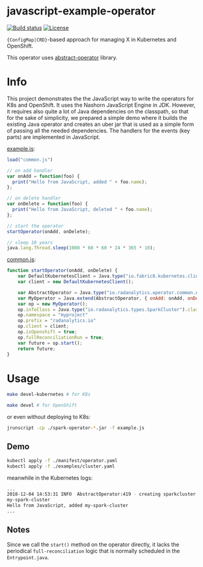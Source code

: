 # javascript-example-operator

[![Build status](https://travis-ci.org/jvm-operators/javascript-example-operator.svg?branch=master)](https://travis-ci.org/jvm-operators/javascript-example-operator)
[![License](https://img.shields.io/badge/license-Apache--2.0-blue.svg)](http://www.apache.org/licenses/LICENSE-2.0)

`{ConfigMap|CRD}`-based approach for managing X in Kubernetes and OpenShift.

This operator uses [abstract-operator](https://github.com/jvm-operators/abstract-operator) library.

# Info
This project demonstrates the the JavaScript way to write the operators for K8s and OpenShift. It uses the Nashorn
JavaScript Engine in JDK. However, it requires also quite a lot of Java dependencies on the classpath, so that for the
sake of simplicity, we prepared a simple demo where it builds the existing Java operator and creates an uber jar that
is used as a simple form of passing all the needed dependencies. The handlers for the events (key parts)
are implemented in JavaScript.


[example.js](./example.js):
```javascript
load("common.js")

// on add handler
var onAdd = function(foo) {
  print("Hello from JavaScript, added " + foo.name);
};

// on delete handler
var onDelete = function(foo) {
  print("Hello from JavaScript, deleted " + foo.name);
};

// start the operator
startOperator(onAdd, onDelete);

// sleep 10 years
java.lang.Thread.sleep(1000 * 60 * 60 * 24 * 365 * 10);
```

[common.js](./common.js):
```javascript
function startOperator(onAdd, onDelete) {
    var DefaultKubernetesClient = Java.type("io.fabric8.kubernetes.client.DefaultKubernetesClient");
    var client = new DefaultKubernetesClient();

    var AbstractOperator = Java.type("io.radanalytics.operator.common.AbstractOperator");
    var MyOperator = Java.extend(AbstractOperator, { onAdd: onAdd, onDelete: onDelete });
    var op = new MyOperator();
    op.infoClass = Java.type("io.radanalytics.types.SparkCluster").class;
    op.namespace = "myproject"
    op.prefix = "radanalytics.io"
    op.client = client;
    op.isOpenshift = true;
    op.fullReconciliationRun = true;
    var future = op.start();
    return future;
}
```

# Usage

```bash
make devel-kubernetes # for K8s
```

```bash
make devel # for OpenShift
```

or even without deploying to K8s:
```bash
jrunscript -cp ./spark-operator-*.jar -f example.js
```

## Demo

```bash
kubectl apply -f ./manifest/operator.yaml
kubectl apply -f ./examples/cluster.yaml
```

meanwhile in the Kubernetes logs:
```bash
...
2018-12-04 14:53:31 INFO  AbstractOperator:419 - creating sparkcluster:  
my-spark-cluster
Hello from JavaScript, added my-spark-cluster
...
```


## Notes
Since we call the `start()` method on the operator directly, it lacks the periodical `full-reconciliation`
logic that is normally scheduled in the `Entrypoint.java`. 